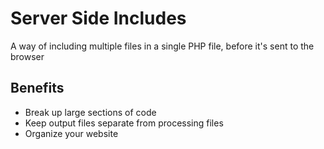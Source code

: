 # Server Side Includes

A way of including multiple files in a single PHP file,
    before it's sent to the browser

## Benefits

* Break up large sections of code
* Keep output files separate from processing files
* Organize your website

